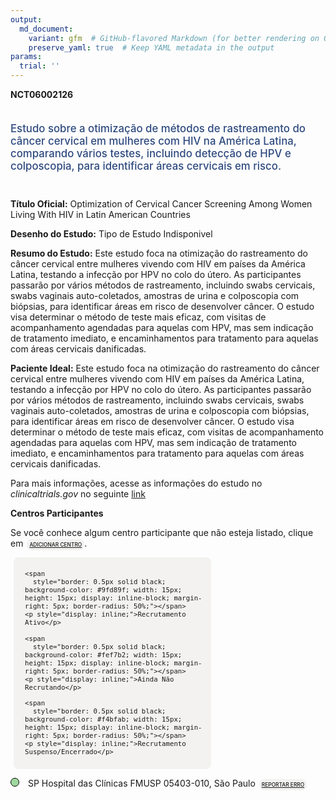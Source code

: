 ```yaml
---
output: 
  md_document:
    variant: gfm  # GitHub-flavored Markdown (for better rendering on GitHub)
    preserve_yaml: true  # Keep YAML metadata in the output
params:
  trial: ''
---
```


**NCT06002126**

<div style="padding: 5px 5px 5px 0px; font-size: 1.20em; font-weight: 500; color: #2E4A7F; text-align: left; margin-bottom: 20px">

Estudo sobre a otimização de métodos de rastreamento do câncer cervical
em mulheres com HIV na América Latina, comparando vários testes,
incluindo detecção de HPV e colposcopia, para identificar áreas
cervicais em risco.

</div>

**Título Oficial:** Optimization of Cervical Cancer Screening Among
Women Living With HIV in Latin American Countries

**Desenho do Estudo:** Tipo de Estudo Indisponivel

**Resumo do Estudo:** Este estudo foca na otimização do rastreamento do
câncer cervical entre mulheres vivendo com HIV em países da América
Latina, testando a infecção por HPV no colo do útero. As participantes
passarão por vários métodos de rastreamento, incluindo swabs cervicais,
swabs vaginais auto-coletados, amostras de urina e colposcopia com
biópsias, para identificar áreas em risco de desenvolver câncer. O
estudo visa determinar o método de teste mais eficaz, com visitas de
acompanhamento agendadas para aquelas com HPV, mas sem indicação de
tratamento imediato, e encaminhamentos para tratamento para aquelas com
áreas cervicais danificadas.

**Paciente Ideal:** Este estudo foca na otimização do rastreamento do
câncer cervical entre mulheres vivendo com HIV em países da América
Latina, testando a infecção por HPV no colo do útero. As participantes
passarão por vários métodos de rastreamento, incluindo swabs cervicais,
swabs vaginais auto-coletados, amostras de urina e colposcopia com
biópsias, para identificar áreas em risco de desenvolver câncer. O
estudo visa determinar o método de teste mais eficaz, com visitas de
acompanhamento agendadas para aquelas com HPV, mas sem indicação de
tratamento imediato, e encaminhamentos para tratamento para aquelas com
áreas cervicais danificadas.

Para mais informações, acesse as informações do estudo no
*clinicaltrials.gov* no seguinte
[link](https://clinicaltrials.gov/ct2/show/NCT06002126)

**Centros Participantes**

Se você conhece algum centro participante que não esteja listado, clique
em
<span style="color: #2E4A7F; margin-left: 2px; padding: 4px; background-color: #f3f2f1; border-radius: 8px; font-weight: 500; font-size: 0.6em"><a
href="https://flazar.shinyapps.io/formsapp?study_nct_id=NCT06002126&amp;location_id=N%2FA&amp;location_full_name=N%2FA&amp;form_type=Adicionar%20Centro"
target="_blank">ADICIONAR CENTRO</a></span>.

<div style="margin-bottom: 8px; margin-left: 5px; padding: 8px; max-width: 300px; background-color: #f3f2f1; border-radius: 8px; font-size: 0.9em">

<div style="margin-left: 10px;">

    <span 
      style="border: 0.5px solid black; background-color: #9fd89f; width: 15px; height: 15px; display: inline-block; margin-right: 5px; border-radius: 50%;"></span>
    <p style="display: inline;">Recrutamento Ativo</p>

</div>

<div style="margin-left: 10px;">

    <span 
      style="border: 0.5px solid black; background-color: #fef7b2; width: 15px; height: 15px; display: inline-block; margin-right: 5px; border-radius: 50%;"></span>
    <p style="display: inline;">Ainda Não Recrutando</p>

</div>

<div style="margin-left: 10px;">

    <span 
      style="border: 0.5px solid black; background-color: #f4bfab; width: 15px; height: 15px; display: inline-block; margin-right: 5px; border-radius: 50%;"></span>
    <p style="display: inline;">Recrutamento Suspenso/Encerrado</p>

</div>

</div>

<span style="line-height: 1.2;"><span style="border: 0.5px solid black; display: inline-block; width: 12px; height: 12px; border-radius: 50%; margin-right: 10px; padding-bottom: 0px; background-color: #9fd89f;"></span>
SP Hospital das Clínicas FMUSP 05403-010, São Paulo
<span style="color: #2E4A7F; margin-left: 2px; padding: 4px; background-color: #f3f2f1; border-radius: 8px; font-weight: 500; font-size: 0.6em"><a
href="https://flazar.shinyapps.io/formsapp?study_nct_id=NCT06002126&amp;location_id=UNIVERSITYOFSAOPAULOSAOPAULO05403911BRAZIL&amp;location_full_name=Hospital%20das%20Cl%C3%ADnicas%20FMUSP%2C%2005403-010%2C%20S%C3%A3o%20Paulo&amp;form_type=Reportar%20Erro"
target="_blank">REPORTAR ERRO</a></span></span>
